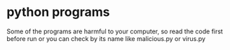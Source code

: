 # python programs

Some of the programs are harmful to your computer, so read the code first before run or you can check by its name like malicious.py or virus.py
